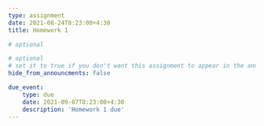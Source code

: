 ```yaml
---
type: assignment
date: 2021-08-24T8:23:00+4:30
title: Homework 1

# optional 

# optional
# set it to true if you don't want this assignment to appear in the announcements section
hide_from_announcments: false

due_event: 
    type: due
    date: 2021-09-07T8:23:00+4:30
    description: 'Homework 1 due'
---
```

